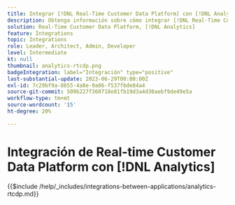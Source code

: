 ```yaml
---
title: Integrar [!DNL Real-Time Customer Data Platform] con [!DNL Analytics]
description: Obtenga información sobre cómo integrar [!DNL Real-Time Customer Data Platform] con [!DNL Analytics].
solution: Real-Time Customer Data Platform, [!DNL Analytics]
feature: Integrations
topic: Integrations
role: Leader, Architect, Admin, Developer
level: Intermediate
kt: null
thumbnail: analytics-rtcdp.png
badgeIntegration: label="Integración" type="positive"
last-substantial-update: 2023-06-29T00:00:00Z
exl-id: 7c29bf9a-8855-4a8e-9a06-f537fbde84a4
source-git-commit: 509b227f360718e81fb19d3a4d30aebf9de49e5a
workflow-type: tm+mt
source-wordcount: '15'
ht-degree: 20%

---
```


# Integración de Real-time Customer Data Platform con [!DNL Analytics]

{{$include /help/_includes/integrations-between-applications/analytics-rtcdp.md}}
